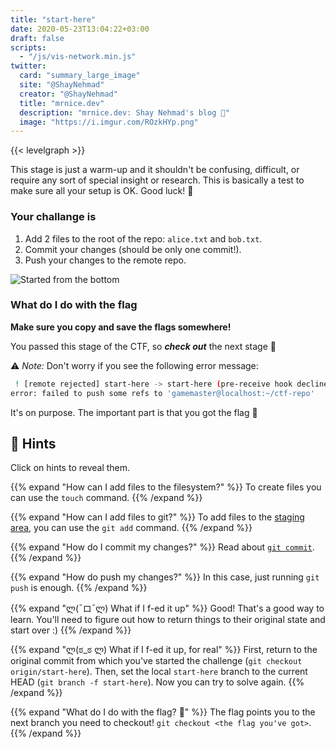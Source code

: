 ```yaml
---
title: "start-here"
date: 2020-05-23T13:04:22+03:00
draft: false
scripts: 
  - "/js/vis-network.min.js"
twitter:
  card: "summary_large_image"
  site: "@ShayNehmad"
  creator: "@ShayNehmad"
  title: "mrnice.dev"
  description: "mrnice.dev: Shay Nehmad's blog 🧔"
  image: "https://i.imgur.com/ROzkHYp.png"
---
```


{{< levelgraph >}}

This stage is just a warm-up and it shouldn't be confusing, difficult, or require any sort of special insight or research. This is basically a test to make sure all your setup is OK. Good luck! 👋

### Your challange is

1. Add 2 files to the root of the repo: `alice.txt` and `bob.txt`.
2. Commit your changes (should be only one commit!).
3. Push your changes to the remote repo.

![Started from the bottom](https://media.giphy.com/media/TGamxxMMiaWw8/giphy.gif "Started from the bottom")

### What do I do with the flag

**Make sure you copy and save the flags somewhere!**

You passed this stage of the CTF, so ***check out*** the next stage 👀

⚠ _Note:_ Don't worry if you see the following error message:

```sh
 ! [remote rejected] start-here -> start-here (pre-receive hook declined)
error: failed to push some refs to 'gamemaster@localhost:~/ctf-repo'
```

It's on purpose. The important part is that you got the flag 🚩

## 🧩 Hints

Click on hints to reveal them.

{{% expand "How can I add files to the filesystem?" %}}
To create files you can use the `touch` command.
{{% /expand %}}

{{% expand "How can I add files to git?" %}}
To add files to the [staging area](https://stackoverflow.com/questions/49228209/whats-the-use-of-the-staging-area-in-git), you can use the `git add` command.
{{% /expand %}}

{{% expand "How do I commit my changes?" %}}
Read about [`git commit`](https://www.atlassian.com/git/tutorials/saving-changes).
{{% /expand %}}

{{% expand "How do push my changes?" %}}
In this case, just running `git push` is enough.
{{% /expand %}}

{{% expand "ლ(¯ロ¯ლ)   What if I f-ed it up" %}}
Good! That's a good way to learn. You'll need to figure out how to return things to their original state and start over :)
{{% /expand %}}

{{% expand "ლ(ಠ_ಠ ლ)   What if I f-ed it up, for real" %}}
First, return to the original commit from which you've started the challenge (`git checkout origin/start-here`).
Then, set the local `start-here` branch to the current HEAD (`git branch -f start-here`).
Now you can try to solve again.
{{% /expand %}}

{{% expand "What do I do with the flag? 🚩" %}}
The flag points you to the next branch you need to checkout! `git checkout <the flag you've got>`.
{{% /expand %}}
